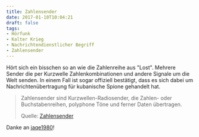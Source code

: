 ```yaml
---
title: Zahlensender
date: 2017-01-10T10:04:21
draft: false
tags:
- Hörfunk
- Kalter Krieg
- Nachrichtendienstlicher Begriff
- Zahlensender
---
```


Hört sich ein bisschen so an wie die Zahlenreihe aus "Lost". Mehrere Sender
die per Kurzwelle Zahlenkombinationen und andere Signale um die Welt
senden. In einem Fall ist sogar offiziell bestätigt, dass es sich dabei um
Nachrichtenübertragung für kubanische Spione gehandelt hat.

> Zahlensender sind Kurzwellen-Radiosender, die Zahlen- oder
> Buchstabenreihen, polyphone Töne und ferner Daten übertragen.
>
> Quelle: [Zahlensender](https://de.wikipedia.org/wiki/Zahlensender)

Danke an [jaqe1980](https://twitter.com/jaqe1980)!